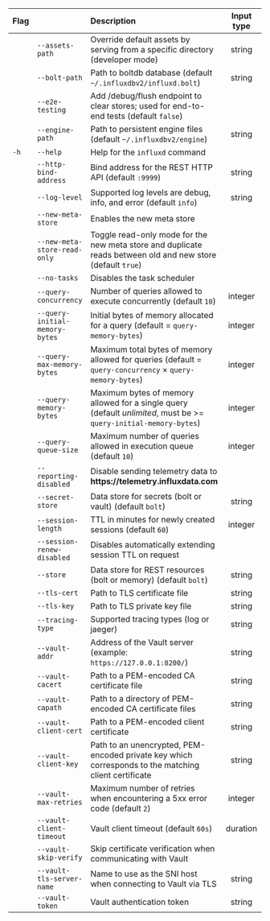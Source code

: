 | Flag |                                | Description                                                                                                       | Input type | Mapped to                               |
|:---- |:---                            |:-----------                                                                                                       | :--------: |:---------                               |
|      | `--assets-path`                | Override default assets by serving from a specific directory (developer mode)                                     | string     | `INFLUXD_ASSETS_PATH`                   |
|      | `--bolt-path`                  | Path to boltdb database (default `~/.influxdbv2/influxd.bolt`)                                                    | string     | `INFLUXD_BOLT_PATH`                     |
|      | `--e2e-testing`                | Add /debug/flush endpoint to clear stores; used for end-to-end tests (default `false`)                            |            | `INFLUXD_E2E_TESTING`                   |
|      | `--engine-path`                | Path to persistent engine files (default `~/.influxdbv2/engine`)                                                  | string     | `INFLUXD_ENGINE_PATH`                   |
| `-h` | `--help`                       | Help for the `influxd` command                                                                                    |            |                                         |
|      | `--http-bind-address`          | Bind address for the REST HTTP API (default `:9999`)                                                              | string     | `INFLUXD_HTTP_BIND_ADDRESSBIND_ADDRESS` |
|      | `--log-level`                  | Supported log levels are debug, info, and error (default `info`)                                                  | string     | `INFLUXD_LOG_LEVEL`                     |
|      | `--new-meta-store`             | Enables the new meta store                                                                                        |            | `INFLUXD_NEW_META_STORE`                |
|      | `--new-meta-store-read-only`   | Toggle read-only mode for the new meta store and duplicate reads between old and new store (default `true`)       |            | `INFLUXD_NEW_META_STORE_READ_ONLY`      |
|      | `--no-tasks`                   | Disables the task scheduler                                                                                       |            | `INFLUXD_NO_TASKS`                      |
|      | `--query-concurrency`          | Number of queries allowed to execute concurrently (default `10`)                                                  | integer    | `INFLUXD_QUERY_CONCURRENCY`             |
|      | `--query-initial-memory-bytes` | Initial bytes of memory allocated for a query (default = `query-memory-bytes`)                                    | integer    | `INFLUXD_QUERY_INITIAL_MEMORY_BYTES`    |
|      | `--query-max-memory-bytes`     | Maximum total bytes of memory allowed for queries (default = `query-concurrency` × `query-memory-bytes`)          | integer    | `INFLUXD_QUERY_MAX_MEMORY_BYTES`        |
|      | `--query-memory-bytes`         | Maximum bytes of memory allowed for a single query (default _unlimited_, must be >= `query-initial-memory-bytes`) | integer    | `INFLUXD_QUERY_MEMORY_BYTES`            |
|      | `--query-queue-size`           | Maximum number of queries allowed in execution queue (default `10`)                                               | integer    | `INFLUXD_QUERY_QUEUE_SIZE`              |
|      | `--reporting-disabled`         | Disable sending telemetry data to **https:<nolink>//telemetry.influxdata.com**                                    |            | `INFLUXD_REPORTING_DISABLED`            |
|      | `--secret-store`               | Data store for secrets (bolt or vault) (default `bolt`)                                                           | string     | `INFLUXD_SECRET_STORE`                  |
|      | `--session-length`             | TTL in minutes for newly created sessions (default `60`)                                                          | integer    | `INFLUXD_SESSION_LENGTH`                |
|      | `--session-renew-disabled`     | Disables automatically extending session TTL on request                                                           |            | `INFLUXD_SESSION_RENEW_DISABLED`        |
|      | `--store`                      | Data store for REST resources (bolt or memory) (default `bolt`)                                                   | string     | `INFLUXD_STORE`                         |
|      | `--tls-cert`                   | Path to TLS certificate file                                                                                      | string     | `INFLUXD_TLS_CERT`                      |
|      | `--tls-key`                    | Path to TLS private key file                                                                                      | string     | `INFLUXD_TLS_KEY`                       |
|      | `--tracing-type`               | Supported tracing types (log or jaeger)                                                                           | string     | `INFLUXD_TRACING_TYPE`                  |
|      | `--vault-addr `                | Address of the Vault server (example: `https://127.0.0.1:8200/`)                                                  | string     | `VAULT_ADDR`                            |
|      | `--vault-cacert`               | Path to a PEM-encoded CA certificate file                                                                         | string     | `VAULT_CACERT`                          |
|      | `--vault-capath`               | Path to a directory of PEM-encoded CA certificate files                                                           | string     | `VAULT_CAPATH`                          |
|      | `--vault-client-cert`          | Path to a PEM-encoded client certificate                                                                          | string     | `VAULT_CLIENT_CERT`                     |
|      | `--vault-client-key`           | Path to an unencrypted, PEM-encoded private key which corresponds to the matching client certificate              | string     | `VAULT_CLIENT_KEY`                      |
|      | `--vault-max-retries`          | Maximum number of retries when encountering a 5xx error code (default `2`)                                        | integer    | `VAULT_MAX_RETRIES`                     |
|      | `--vault-client-timeout`       | Vault client timeout (default `60s`)                                                                              | duration   | `VAULT_CLIENT_TIMEOUT`                  |
|      | `--vault-skip-verify`          | Skip certificate verification when communicating with Vault                                                       |            | `VAULT_SKIP_VERIFY`                     |
|      | `--vault-tls-server-name`      | Name to use as the SNI host when connecting to Vault via TLS                                                      | string     | `VAULT_TLS_SERVER_NAME`                 |
|      | `--vault-token`                | Vault authentication token                                                                                        | string     | `VAULT_TOKEN`                           |
